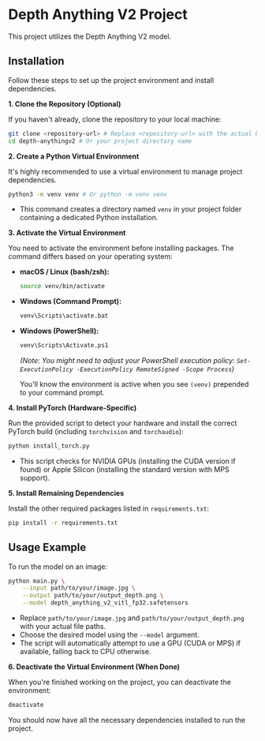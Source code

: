 # Depth Anything V2 Project

This project utilizes the Depth Anything V2 model.

## Installation

Follow these steps to set up the project environment and install dependencies.

**1. Clone the Repository (Optional)**

If you haven't already, clone the repository to your local machine:

```bash
git clone <repository-url> # Replace <repository-url> with the actual URL
cd depth-anythingv2 # Or your project directory name
```

**2. Create a Python Virtual Environment**

It's highly recommended to use a virtual environment to manage project dependencies.

```bash
python3 -m venv venv # Or python -m venv venv
```
*   This command creates a directory named `venv` in your project folder containing a dedicated Python installation.

**3. Activate the Virtual Environment**

You need to activate the environment before installing packages. The command differs based on your operating system:

*   **macOS / Linux (bash/zsh):**
    ```bash
    source venv/bin/activate
    ```
*   **Windows (Command Prompt):**
    ```bash
    venv\Scripts\activate.bat
    ```
*   **Windows (PowerShell):**
    ```bash
    venv\Scripts\Activate.ps1
    ```
    *(Note: You might need to adjust your PowerShell execution policy: `Set-ExecutionPolicy -ExecutionPolicy RemoteSigned -Scope Process`)*

    You'll know the environment is active when you see `(venv)` prepended to your command prompt.

**4. Install PyTorch (Hardware-Specific)**

Run the provided script to detect your hardware and install the correct PyTorch build (including `torchvision` and `torchaudio`):

```bash
python install_torch.py
```
*   This script checks for NVIDIA GPUs (installing the CUDA version if found) or Apple Silicon (installing the standard version with MPS support).

**5. Install Remaining Dependencies**

Install the other required packages listed in `requirements.txt`:

```bash
pip install -r requirements.txt
```

## Usage Example

To run the model on an image:

```bash
python main.py \
    --input path/to/your/image.jpg \
    --output path/to/your/output_depth.png \
    --model depth_anything_v2_vitl_fp32.safetensors
```
*   Replace `path/to/your/image.jpg` and `path/to/your/output_depth.png` with your actual file paths.
*   Choose the desired model using the `--model` argument.
*   The script will automatically attempt to use a GPU (CUDA or MPS) if available, falling back to CPU otherwise.

**6. Deactivate the Virtual Environment (When Done)**

When you're finished working on the project, you can deactivate the environment:

```bash
deactivate
```

You should now have all the necessary dependencies installed to run the project.
